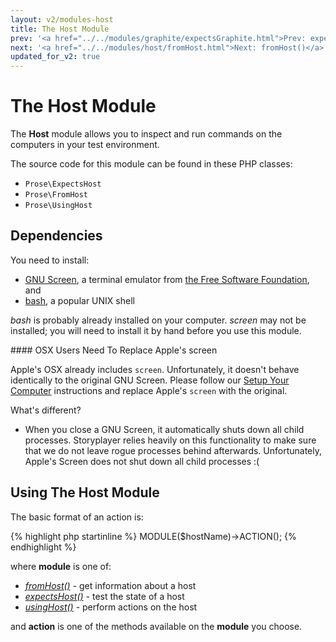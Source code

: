```yaml
---
layout: v2/modules-host
title: The Host Module
prev: '<a href="../../modules/graphite/expectsGraphite.html">Prev: expectsGraphite()</a>'
next: '<a href="../../modules/host/fromHost.html">Next: fromHost()</a>'
updated_for_v2: true
---
```


# The Host Module

The __Host__ module allows you to inspect and run commands on the computers in your test environment.

The source code for this module can be found in these PHP classes:

* `Prose\ExpectsHost`
* `Prose\FromHost`
* `Prose\UsingHost`

## Dependencies

You need to install:

* [GNU Screen](http://www.gnu.org/software/screen/), a terminal emulator from [the Free Software Foundation](http://www.fsf.org/), and
* [bash](http://www.gnu.org/software/bash/), a popular UNIX shell

_bash_ is probably already installed on your computer. _screen_ may not be installed; you will need to install it by hand before you use this module.

<div class="callout warning" markdown="1">
#### OSX Users Need To Replace Apple's screen

Apple's OSX already includes `screen`. Unfortunately, it doesn't behave identically to the original GNU Screen. Please follow our [Setup Your Computer](../../learn/getting-setup/index.html) instructions and replace Apple's `screen` with the original.

What's different?

* When you close a GNU Screen, it automatically shuts down all child processes. Storyplayer relies heavily on this functionality to make sure that we do not leave rogue processes behind afterwards. Unfortunately, Apple's Screen does not shut down all child processes :(
</div>

## Using The Host Module

The basic format of an action is:

{% highlight php startinline %}
MODULE($hostName)->ACTION();
{% endhighlight %}

where __module__ is one of:

* _[fromHost()](fromHost.html)_ - get information about a host
* _[expectsHost()](expectsHost.html)_ - test the state of a host
* _[usingHost()](usingHost.html)_ - perform actions on the host

and __action__ is one of the methods available on the __module__ you choose.
